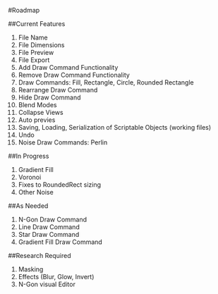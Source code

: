 #Roadmap

##Current Features

1. File Name
2. File Dimensions
3. File Preview
4. File Export
5. Add Draw Command Functionality
6. Remove Draw Command Functionality
7. Draw Commands: Fill, Rectangle, Circle, Rounded Rectangle
8. Rearrange Draw Command
9. Hide Draw Command
10. Blend Modes
11. Collapse Views
12. Auto previes
13. Saving, Loading, Serialization of Scriptable Objects (working files)
14. Undo
15. Noise Draw Commands: Perlin


##In Progress

1. Gradient Fill
2. Voronoi
3. Fixes to RoundedRect sizing
4. Other Noise


##As Needed

1. N-Gon Draw Command
2. Line Draw Command
3. Star Draw Command
4. Gradient Fill Draw Command


##Research Required

1. Masking
2. Effects (Blur, Glow, Invert)
3. N-Gon visual Editor